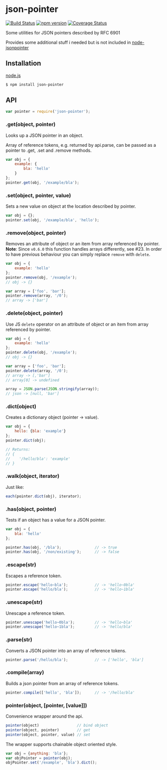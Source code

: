# json-pointer

[![Build Status](https://travis-ci.org/manuelstofer/json-pointer.svg?branch=master)](https://travis-ci.org/manuelstofer/json-pointer)
[![npm version](https://badge.fury.io/js/json-pointer.svg)](https://www.npmjs.com/package/json-pointer)
[![Coverage Status](https://coveralls.io/repos/github/manuelstofer/json-pointer/badge.svg?branch=master&service=github)](https://coveralls.io/github/manuelstofer/json-pointer?branch=master)

Some utilities for JSON pointers described by RFC 6901

Provides some additional stuff i needed but is not included in [node-jsonpointer](https://github.com/janl/node-jsonpointer)


## Installation

[node.js](http://nodejs.org)

```bash
$ npm install json-pointer
```


## API

```Javascript
var pointer = require('json-pointer');
```


### .get(object, pointer)

Looks up a JSON pointer in an object.

Array of reference tokens, e.g. returned by api.parse, can be passed as a pointer to .get, .set and .remove methods.

```Javascript
var obj = {
    example: {
        bla: 'hello'
    }
};
pointer.get(obj, '/example/bla');
```


### .set(object, pointer, value)

Sets a new value on object at the location described by pointer.

```Javascript
var obj = {};
pointer.set(obj, '/example/bla', 'hello');
```

### .remove(object, pointer)

Removes an attribute of object or an item from array referenced by pointer.
**Note**: Since `v0.6.0` this function handles arrays differently, see #23.
In order to have previous behaviour you can simply replace `remove` with `delete`.

```Javascript
var obj = {
    example: 'hello'
};
pointer.remove(obj, '/example');
// obj -> {}

var array = ['foo', 'bar'];
pointer.remove(array, '/0');
// array -> ['bar']
```

### .delete(object, pointer)

Use JS `delete` operator on an attribute of object or an item from array referenced by pointer.

```Javascript
var obj = {
    example: 'hello'
};
pointer.delete(obj, '/example');
// obj -> {}

var array = ['foo', 'bar'];
pointer.delete(array, '/0');
// array -> [,'bar']
// array[0] -> undefined

array = JSON.parse(JSON.stringify(array));
// json -> [null, 'bar']
```

### .dict(object)

Creates a dictionary object (pointer -> value).

```Javascript
var obj = {
    hello: {bla: 'example'}
};
pointer.dict(obj);

// Returns:
// {
//    '/hello/bla': 'example'
// }
```


### .walk(object, iterator)

Just like:

```Javascript
each(pointer.dict(obj), iterator);
```


### .has(object, pointer)

Tests if an object has a value for a JSON pointer.

```Javascript
var obj = {
    bla: 'hello'
};

pointer.has(obj, '/bla');               // -> true
pointer.has(obj, '/non/existing');      // -> false
```


### .escape(str)

Escapes a reference token.

```Javascript
pointer.escape('hello~bla');            // -> 'hello~0bla'
pointer.escape('hello/bla');            // -> 'hello~1bla'
```


### .unescape(str)

Unescape a reference token.

```Javascript
pointer.unescape('hello~0bla');         // -> 'hello~bla'
pointer.unescape('hello~1bla');         // -> 'hello/bla'
```


### .parse(str)

Converts a JSON pointer into an array of reference tokens.

```Javascript
pointer.parse('/hello/bla');            // -> ['hello', 'bla']
```


### .compile(array)

Builds a json pointer from an array of reference tokens.

```Javascript
pointer.compile(['hello', 'bla']);      // -> '/hello/bla'
```


### pointer(object, [pointer, [value]])

Convenience wrapper around the api.

```Javascript
pointer(object)                 // bind object
pointer(object, pointer)        // get
pointer(object, pointer, value) // set
```

The wrapper supports chainable object oriented style.

```Javascript
var obj = {anything: 'bla'};
var objPointer = pointer(obj);
objPointer.set('/example', 'bla').dict();
```
